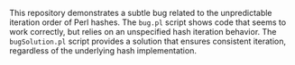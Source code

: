 This repository demonstrates a subtle bug related to the unpredictable iteration order of Perl hashes. The `bug.pl` script shows code that seems to work correctly, but relies on an unspecified hash iteration behavior. The `bugSolution.pl` script provides a solution that ensures consistent iteration, regardless of the underlying hash implementation.